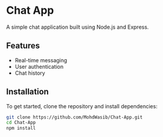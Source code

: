 # Chat App

A simple chat application built using Node.js and Express.

## Features

- Real-time messaging
- User authentication
- Chat history

## Installation

To get started, clone the repository and install dependencies:

```bash
git clone https://github.com/MohdWasib/Chat-App.git
cd Chat-App
npm install
